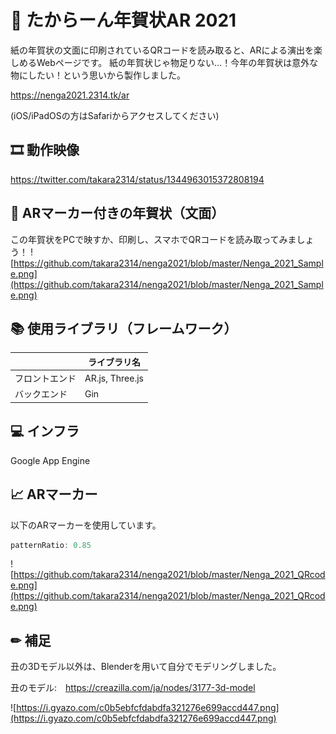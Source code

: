 # 📝 たからーん年賀状AR 2021
紙の年賀状の文面に印刷されているQRコードを読み取ると、ARによる演出を楽しめるWebページです。
紙の年賀状じゃ物足りない…！今年の年賀状は意外な物にしたい！という思いから製作しました。

https://nenga2021.2314.tk/ar

(iOS/iPadOSの方はSafariからアクセスしてください)

## 🎞 動作映像
https://twitter.com/takara2314/status/1344963015372808194

## 📮 ARマーカー付きの年賀状（文面）
この年賀状をPCで映すか、印刷し、スマホでQRコードを読み取ってみましょう！
![https://github.com/takara2314/nenga2021/blob/master/Nenga_2021_Sample.png](https://github.com/takara2314/nenga2021/blob/master/Nenga_2021_Sample.png)

## 📚 使用ライブラリ（フレームワーク）
|               | ライブラリ名     |
| ------------- | --------------- |
| フロントエンド | AR.js, Three.js |
| バックエンド   | Gin             |

## 💻 インフラ
Google App Engine

## 📈 ARマーカー
以下のARマーカーを使用しています。
```JavaScript
patternRatio: 0.85
```
![https://github.com/takara2314/nenga2021/blob/master/Nenga_2021_QRcode.png](https://github.com/takara2314/nenga2021/blob/master/Nenga_2021_QRcode.png)


## ✏ 補足
丑の3Dモデル以外は、Blenderを用いて自分でモデリングしました。

丑のモデル:　https://creazilla.com/ja/nodes/3177-3d-model

![https://i.gyazo.com/c0b5ebfcfdabdfa321276e699accd447.png](https://i.gyazo.com/c0b5ebfcfdabdfa321276e699accd447.png)
